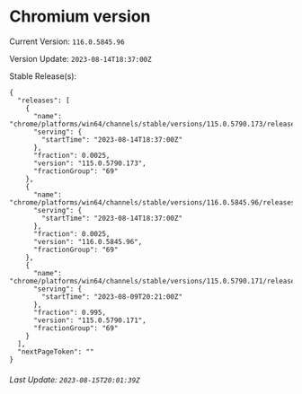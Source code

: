 # Chromium version

Current Version: `116.0.5845.96`

Version Update: `2023-08-14T18:37:00Z`

Stable Release(s):
```
{
  "releases": [
    {
      "name": "chrome/platforms/win64/channels/stable/versions/115.0.5790.173/releases/1692038220",
      "serving": {
        "startTime": "2023-08-14T18:37:00Z"
      },
      "fraction": 0.0025,
      "version": "115.0.5790.173",
      "fractionGroup": "69"
    },
    {
      "name": "chrome/platforms/win64/channels/stable/versions/116.0.5845.96/releases/1692038220",
      "serving": {
        "startTime": "2023-08-14T18:37:00Z"
      },
      "fraction": 0.0025,
      "version": "116.0.5845.96",
      "fractionGroup": "69"
    },
    {
      "name": "chrome/platforms/win64/channels/stable/versions/115.0.5790.171/releases/1691612460",
      "serving": {
        "startTime": "2023-08-09T20:21:00Z"
      },
      "fraction": 0.995,
      "version": "115.0.5790.171",
      "fractionGroup": "69"
    }
  ],
  "nextPageToken": ""
}
```

###### Last Update: `2023-08-15T20:01:39Z`
        